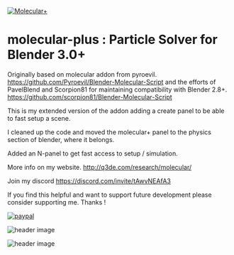 [![Molecular+](https://github.com/u3dreal/molecular-plus/actions/workflows/main.yml/badge.svg)](https://github.com/u3dreal/molecular-plus/actions/workflows/main.yml)
# molecular-plus : Particle Solver for Blender 3.0+

Originally based on molecular addon from pyroevil. https://github.com/Pyroevil/Blender-Molecular-Script
and the efforts of PavelBlend and Scorpion81 for maintaining compatibility with Blender 2.8+. https://github.com/scorpion81/Blender-Molecular-Script



This is my extended version of the addon adding a create panel to be able to fast setup a scene.

I cleaned up the code and moved the molecular+ panel to the physics section of blender, where it belongs.

Added an N-panel to get fast access to setup / simulation.

More info on my website. http://q3de.com/research/molecular/

Join my discord https://discord.com/invite/tAwvNEAfA3

If you find this helpful and want to support future development please consider supporting me. Thanks !

[![paypal](https://www.paypalobjects.com/en_US/DK/i/btn/btn_donateCC_LG.gif)](https://www.paypal.com/cgi-bin/webscr?cmd=_s-xclick&hosted_button_id=J7W7MNCKVBYAA)

![header image](https://github.com/u3dreal/molecular-plus/blob/main/doc/molecular-plus2.jpg)

![header image](https://github.com/u3dreal/molecular-plus/blob/main/doc/molecular-plus.png)






